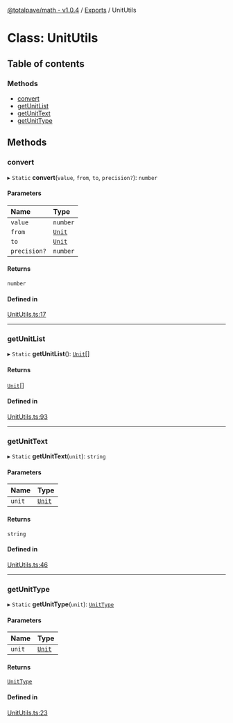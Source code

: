 [@totalpave/math - v1.0.4](../README.md) / [Exports](../modules.md) / UnitUtils

# Class: UnitUtils

## Table of contents

### Methods

- [convert](UnitUtils.md#convert)
- [getUnitList](UnitUtils.md#getunitlist)
- [getUnitText](UnitUtils.md#getunittext)
- [getUnitType](UnitUtils.md#getunittype)

## Methods

### convert

▸ `Static` **convert**(`value`, `from`, `to`, `precision?`): `number`

#### Parameters

| Name | Type |
| :------ | :------ |
| `value` | `number` |
| `from` | [`Unit`](../enums/Unit.md) |
| `to` | [`Unit`](../enums/Unit.md) |
| `precision?` | `number` |

#### Returns

`number`

#### Defined in

[UnitUtils.ts:17](https://github.com/totalpave/math/blob/7933c1f/src/UnitUtils.ts#L17)

___

### getUnitList

▸ `Static` **getUnitList**(): [`Unit`](../enums/Unit.md)[]

#### Returns

[`Unit`](../enums/Unit.md)[]

#### Defined in

[UnitUtils.ts:93](https://github.com/totalpave/math/blob/7933c1f/src/UnitUtils.ts#L93)

___

### getUnitText

▸ `Static` **getUnitText**(`unit`): `string`

#### Parameters

| Name | Type |
| :------ | :------ |
| `unit` | [`Unit`](../enums/Unit.md) |

#### Returns

`string`

#### Defined in

[UnitUtils.ts:46](https://github.com/totalpave/math/blob/7933c1f/src/UnitUtils.ts#L46)

___

### getUnitType

▸ `Static` **getUnitType**(`unit`): [`UnitType`](../enums/UnitType.md)

#### Parameters

| Name | Type |
| :------ | :------ |
| `unit` | [`Unit`](../enums/Unit.md) |

#### Returns

[`UnitType`](../enums/UnitType.md)

#### Defined in

[UnitUtils.ts:23](https://github.com/totalpave/math/blob/7933c1f/src/UnitUtils.ts#L23)
